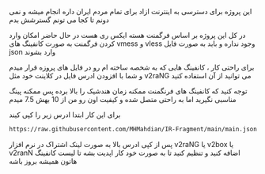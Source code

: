 این پروژه برای دسترسی به اینترنت ازاد برای تمام مردم ایران داره انجام میشه و نمی دونم تا کجا می تونم گسترشش بدم 

در کل این پروژه بر اساس فرگمنت هسته ایکس ری هست در حال حاضر امکان وارد کردن فرگمنت به صورت کانفینگ های vmess و vless وجود نداره و باید به صورت فایل json وارد بشوند

برای راحتی کار ، کانفینگ هایی که به شخصه ساخته ام رو در فایل های پروزه قرار میدم و شما با افزودن ادرس فایل در کلاینت خود مثل v2raNG می توانید از آن استفاده کنید

توجه کنید که کانفینگ های فرنگمنت ممکنه زمان هندشیک را بالا برده پس ممکنه پینگ مناسبی نگیرید اما به راحتی متصل شده و کیفیت اون رو من از 10 بهش 7.5 میدم

برای این کار ابتدا ادرس زیر را کپی کیند



```bash
https://raw.githubusercontent.com/MHMahdian/IR-Fragment/main/main.json
```

پس از کپی ادرس بالا به صورت لینک اشتراک در نرم افزار v2raNG یا v2box یا v2ranN اضافه کنید و تنظیم کنید تا به صورت خود کار اپدیت بشه تا لیست کانفینگ هاتون همیشه بروز باشه
